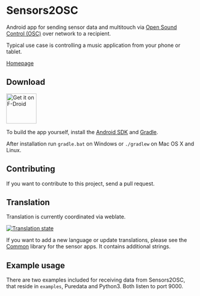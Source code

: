 # Sensors2OSC

Android app for sending sensor data and multitouch via [Open Sound Control (OSC)](http://opensoundcontrol.org/) over network to a recipient. 

Typical use case is controlling a music application from your phone or tablet.

<a href="https://sensors2.org/osc" target="_blank">Homepage</a>

## Download

<a href="https://f-droid.org/repository/browse/?fdid=org.sensors2.osc" target="_blank">
<img src="https://f-droid.org/badge/get-it-on.png" alt="Get it on F-Droid" height="80"/></a>

To build the app yourself, install the [Android SDK](https://developer.android.com/studio/index.html) and [Gradle](https://gradle.org/). 

After installation run `gradle.bat` on Windows or `./gradlew` on Mac OS X and Linux.

## Contributing

If you want to contribute to this project, send a pull request.

## Translation

Translation is currently coordinated via weblate.

<a href="https://hosted.weblate.org/engage/sensors2osc/">
<img src="https://hosted.weblate.org/widgets/sensors2osc/-/app/287x66-grey.png" alt="Translation state" />
</a>

If you want to add a new language or update translations, please see the [Common](https://github.com/SensorApps/Common) library for the sensor apps. It contains additional strings.


## Example usage
There are two examples included for receiving data from Sensors2OSC, that reside in `examples`, Puredata and Python3. Both listen to port 9000.
